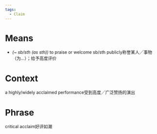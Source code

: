 ```yaml
---
tags:
  - Claim
---
```

# Means
- *(~ sb/sth (as sth))* to praise or welcome sb/sth publicly称誉某人╱事物（为…）；给予高度评价
# Context
a highly/widely acclaimed performance受到高度╱广泛赞扬的演出
# Phrase
critical acclaim好评如潮